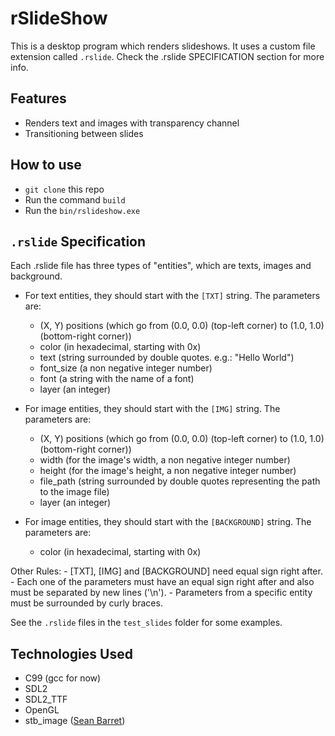 # rSlideShow

This is a desktop program which renders slideshows. It uses a custom file extension called <code>.rslide</code>. Check the .rslide SPECIFICATION section for more info.

## Features

- Renders text and images with transparency channel
- Transitioning between slides

## How to use

- <code>git clone</code> this repo
- Run the command <code>build</code>
- Run the <code>bin/rslideshow.exe</code>

## <code>.rslide</code> Specification

Each .rslide file has three types of "entities", which are texts, images and background.

- For text entities, they should start with the <code>[TXT]</code> string. The parameters are:
	- (X, Y) positions (which go from (0.0, 0.0) (top-left corner) to (1.0, 1.0) (bottom-right corner))
	- color (in hexadecimal, starting with 0x)
	- text (string surrounded by double quotes. e.g.: "Hello World")
	- font_size (a non negative integer number)
	- font (a string with the name of a font)
	- layer (an integer)

- For image entities, they should start with the <code>[IMG]</code> string. The parameters are:
	- (X, Y) positions (which go from (0.0, 0.0) (top-left corner) to (1.0, 1.0) (bottom-right corner))
	- width (for the image's width, a non negative integer number)
	- height (for the image's height, a non negative integer number)
	- file_path (string surrounded by double quotes representing the path to the image file)
	- layer (an integer)

- For image entities, they should start with the <code>[BACKGROUND]</code> string. The parameters are:
	- color (in hexadecimal, starting with 0x)

Other Rules:
	- [TXT], [IMG] and [BACKGROUND] need equal sign right after.
	- Each one of the parameters must have an equal sign right after and also must be separated by new lines ('\n').
	- Parameters from a specific entity must be surrounded by curly braces.

See the <code>.rslide</code> files in the <code>test_slides</code> folder for some examples.

## Technologies Used

- C99 (gcc for now)
- SDL2
- SDL2_TTF
- OpenGL
- stb_image ([Sean Barret](https://github.com/nothings/stb))
